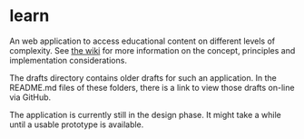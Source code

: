 learn
=====

An web application to access educational content on different levels of complexity. See [the wiki](https://github.com/mfsch/learn/wiki) for more information on the concept, principles and implementation considerations.

The drafts directory contains older drafts for such an application. In the README.md files of these folders, there is a link to view those drafts on-line via GitHub.

The application is currently still in the design phase. It might take a while until a usable prototype is available.
